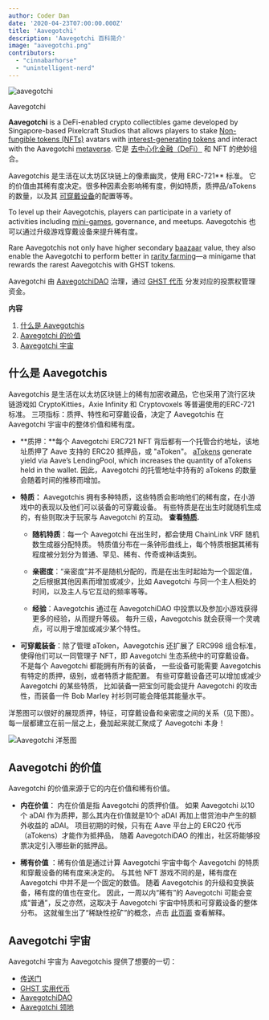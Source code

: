 ```yaml
---
author: Coder Dan
date: '2020-04-23T07:00:00.000Z'
title: 'Aavegotchi'
description: 'Aavegotchi 百科简介'
image: "aavegotchi.png"
contributors:
  - "cinnabarhorse"
  - "unintelligent-nerd"
---
```


<div class="headerImageContainer">
<img class="headerImage" src="/aavegotchi.png" alt="aavegotchi" />
<p class="headerImageText">Aavegotchi</p>
</div>

**Aavegotchi** is a DeFi-enabled crypto collectibles game developed by Singapore-based Pixelcraft Studios that allows players to stake [Non-fungible tokens (NFTs)](/glossary#non-fungible-token) avatars with [interest-generating tokens](/spirit-force) and interact with the Aavegotchi [metaverse](/gotchiverse). 它是 [去中心化金融（DeFi）](/glossary#defi-101) 和 NFT 的绝妙组合。

Aavegotchis 是生活在以太坊区块链上的像素幽灵，使用
ERC-721** 标准。 它的价值由其稀有度决定。很多种因素会影响稀有度，例如特质，质押品/aTokens 的数量，以及其 [可穿戴设备](/traits)的配置等等。</p> 

To level up their Aavegotchis, players can participate in a variety of activities including [mini-games](/minigames), governance, and meetups. Aavegotchis 也可以通过升级游戏穿戴设备来提升稀有度。 

Rare Aavegotchis not only have higher secondary [baazaar](/baazaar) value, they also enable the Aavegotchi to perform better in [rarity farming](/rarity-farming)—a minigame that rewards the rarest Aavegotchis with GHST tokens. 

Aavegotchi 由 [AavegotchiDAO](/dao) 治理，通过 [GHST 代币](/ghst) 分发对应的投票权管理资金。

<div class="contentsBox">

**内容**

<ol>
<li><a href=#about-aavegotchis>什么是 Aavegotchis</a></li>
<li><a href=#aavegotchi-value>Aavegotchi 的价值</a></li>
<li><a href=#the-aavegotchi-universe>Aavegotchi 宇宙</a></li>
</ol>

</div>

## 什么是 Aavegotchis

Aavegotchis 是生活在以太坊区块链上的稀有加密收藏品，它也采用了流行区块链游戏如 CryptoKitties，Axie Infinity 和 Cryptovoxels 等普遍使用的ERC-721标准。 三项指标：质押、特性和可穿戴设备，决定了 Aavegotchis 在 Aavegotchi 宇宙中的整体价值和稀有度。

*  **质押：**每个 Aavegotchi ERC721 NFT 背后都有一个托管合约地址，该地址质押了 Aave 支持的 ERC20 抵押品，或 "aToken"。 [aTokens](/spirit-force) generate yield via Aave’s LendingPool, which increases the quantity of aTokens held in the wallet. 因此，Aavegotchi 的托管地址中持有的 aTokens 的数量会随着时间的推移而增加。 

*  **特质：** Aavegotchis 拥有多种特质，这些特质会影响他们的稀有度，在小游戏中的表现以及他们可以装备的可穿戴设备。 有些特质是在出生时就随机生成的，有些则取决于玩家与 Aavegotchi 的互动。 **查看[特质](/traits).**
  
      * **随机特质**：每一个 Aavegotchi 在出生时，都会使用 ChainLink VRF 随机数生成器分配特质。 特质值分布在一条钟形曲线上，每个特质根据其稀有程度被分划分为普通、罕见、稀有、传奇或神话类别。

    *  **亲密度**：“亲密度”并不是随机分配的，而是在出生时起始为一个固定值，之后根据其他因素而增加或减少，比如 Aavegotchi 与同一个主人相处的时间，以及主人与它互动的频率等等。

    *  **经验**：Aavegotchis 通过在 AavegotchiDAO 中投票以及参加小游戏获得更多的经验，从而提升等级。 每升三级，Aavegotchis 就会获得一个灵魂点，可以用于增加或减少某个特性。

* **可穿戴装备**：除了管理 aToken，Aavegotchis 还扩展了 ERC998 组合标准，使得他们可以一同管理子 NFT，即 Aavegotchi 生态系统中的可穿戴设备。 不是每个 Aavegotchi 都能拥有所有的装备， 一些设备可能需要 Aavegotchis 有特定的质押，级别，或者特质才能配置。 有些可穿戴设备还可以增加或减少 Aavegotchi 的某些特质， 比如装备一把宝剑可能会提升 Aavegotchi 的攻击性，而装备一件 Bob Marley 衬衫则可能会降低其能量水平。

洋葱图可以很好的展现质押，特征，可穿戴设备和亲密度之间的关系（见下图）。 每一层都建立在前一层之上，叠加起来就汇聚成了 Aavegotchi 本身！

<img class = "bodyImage" src = "/introduction/aavegotchi-onion-diagram.png" alt = "Aavegotchi 洋葱图" />



## Aavegotchi 的价值

Aavegotchi 的价值来源于它的内在价值和稀有价值。

* **内在价值**： 内在价值是指 Aavegotchi 的质押价值。 如果 Aavegotchi 以10个 aDAI 作为质押，那么其内在价值就是10个 aDAI 再加上借贷池中产生的额外收益的 aDAI。 项目初期的时候，只有在 Aave 平台上的 ERC20 代币（aTokens）才能作为抵押品， 随着 AavegotchiDAO 的推出，社区将能够投票决定引入哪些新的抵押品。 

* **稀有价值** ：稀有价值是通过计算 Aavegotchi 宇宙中每个 Aavegotchi 的特质和穿戴设备的稀有度来决定的。 与其他 NFT 游戏不同的是，稀有度在 Aavegotchi 中并不是一个固定的数值。 随着 Aavegotchis 的升级和变换装备，稀有度的值也在变化。 因此，一周以内“稀有”的 Aavegotchi 可能会变成“普通”，反之亦然，这取决于 Aavegotchi 宇宙中特质和可穿戴设备的整体分布。 这就催生出了“稀缺性挖矿”的概念，点击 [此页面](/rarity-farming) 查看解释。



## Aavegotchi 宇宙

Aavegotchi 宇宙为 Aavegotchis 提供了想要的一切：

* [传送门](/portals)
* [GHST 实用代币](/ghst)
* [AavegotchiDAO](/dao)
* [Aavegotchi 领地](/gotchiverse)